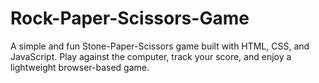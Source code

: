 # Rock-Paper-Scissors-Game
A simple and fun Stone-Paper-Scissors game built with HTML, CSS, and JavaScript. Play against the computer, track your score, and enjoy a lightweight browser-based game.
